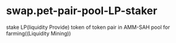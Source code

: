 # swap.pet-pair-pool-LP-staker
stake  LP(liquidity Provide) token of token pair in AMM-SAH pool  for farming((Liquidity Mining))

